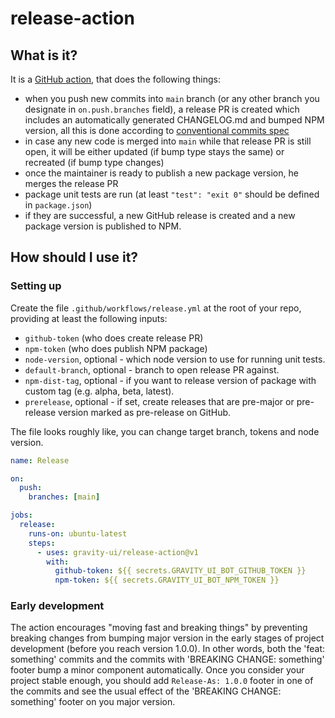 # release-action

## What is it?
It is a [GitHub action](https://github.com/features/actions), that does the following things:
- when you push new commits into `main` branch (or any other branch you designate in `on.push.branches` field),
  a release PR is created which includes an automatically generated CHANGELOG.md and bumped NPM version, all this is
  done according to [conventional commits spec](https://www.conventionalcommits.org/en/v1.0.0/)
- in case any new code is merged into `main` while that release PR is still open, it will be either updated (if bump
  type stays the same) or recreated (if bump type changes)
- once the maintainer is ready to publish a new package version, he merges the release PR
- package unit tests are run (at least `"test": "exit 0"` should be defined in `package.json`)
- if they are successful, a new GitHub release is created and a new package version is published to NPM.

## How should I use it?

### Setting up
Create the file `.github/workflows/release.yml` at the root of your repo, providing at least the following inputs:
- `github-token` (who does create release PR)
- `npm-token` (who does publish NPM package)
- `node-version`, optional - which node version to use for running unit tests.
- `default-branch`, optional - branch to open release PR against.
- `npm-dist-tag`, optional - if you want to release version of package with custom tag (e.g. alpha, beta, latest).
- `prerelease`, optional - if set, create releases that are pre-major or pre-release version marked as pre-release on GitHub.

The file looks roughly like, you can change target branch, tokens and node version.
```yaml
name: Release

on:
  push:
    branches: [main]

jobs:
  release:
    runs-on: ubuntu-latest
    steps:
      - uses: gravity-ui/release-action@v1
        with:
          github-token: ${{ secrets.GRAVITY_UI_BOT_GITHUB_TOKEN }}
          npm-token: ${{ secrets.GRAVITY_UI_BOT_NPM_TOKEN }}
```

### Early development
The action encourages "moving fast and breaking things" by preventing breaking changes from bumping major version
in the early stages of project development (before you reach version 1.0.0). In other words, both the
'feat: something' commits and the commits with 'BREAKING CHANGE: something' footer bump a minor component
automatically. Once you consider your project stable enough, you should add `Release-As: 1.0.0` footer in one of
the commits and see the usual effect of the 'BREAKING CHANGE: something' footer on you major version.
